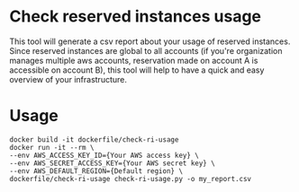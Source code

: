 # Check reserved instances usage

This tool will generate a csv report about your usage of reserved instances. Since reserved instances are global to all accounts (if you're organization manages multiple aws accounts, reservation made on account A is accessible on account B), this tool will help to have a quick and easy overview of your infrastructure.



# Usage

```
docker build -it dockerfile/check-ri-usage
docker run -it --rm \
--env AWS_ACCESS_KEY_ID={Your AWS access key} \
--env AWS_SECRET_ACCESS_KEY={Your AWS secret key} \
--env AWS_DEFAULT_REGION={Default region} \
dockerfile/check-ri-usage check-ri-usage.py -o my_report.csv
```
